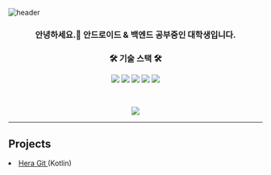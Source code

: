 ![header](https://capsule-render.vercel.app/api?type=waving&color=random&height=150&section=footer&text=RYU%20JongWook&fontSize=80&fontColor=ffffff)
<h3 align="center"> 안녕하세요.👋 안드로이드 & 백엔드 공부중인 대학생입니다.</h3>

<h3 align="center">🛠 기술 스택 🛠</h3>

<p align="center">
<img src="https://img.shields.io/badge/Python-3766AB?style=flat-square&logo=Python&logoColor=white"/></a>
<img src="https://img.shields.io/badge/Java-007396?style=flat-square&logo=Java&logoColor=white"/></a>
<img src="https://img.shields.io/badge/SpringBoot-6DB33F?style=flat-square&logo=Spring&logoColor=white"/></a>
<img src="https://img.shields.io/badge/Mysql-E6B91E?style=flat-square&logo=MySql&logoColor=white"/></a> 
<img src="https://img.shields.io/badge/Kotlin-5a5aff?style=flat-square&logo=Kotlin&logoColor=white"/></a> 
</p>
<br>
<p align="center"><img src="https://github-readme-stats.vercel.app/api/top-langs/?username=fnql&layout=compact" /></p>
<hr>
<h2>Projects</h2>
<li ><a href="https://github.com/fnql/HeraGit">Hera Git </a>(Kotlin)</li>
